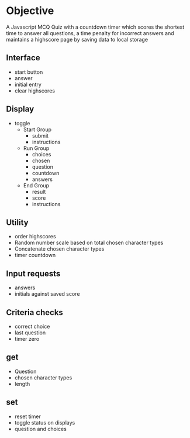 # Objective
A Javascript MCQ Quiz with a countdown timer which scores the shortest
time to answer all questions, a time penalty for incorrect answers
and maintains a highscore page by saving data to local storage

## Interface
-  start button 
-  answer 
-  initial entry
- clear highscores

## Display
- toggle
  - Start Group
    - submit
    - instructions
  - Run Group
    - choices
    - chosen
    - question
    - countdown
    - answers
  - End Group
    - result
    - score
    - instructions  

## Utility
- order highscores
- Random number scale based on total chosen character types
- Concatenate chosen character types
- timer countdown

## Input requests
- answers
- initials against saved score

## Criteria checks
- correct choice
- last question
- timer zero

## get
- Question
- chosen character types
- length

## set
- reset timer
- toggle status on displays
- question and choices